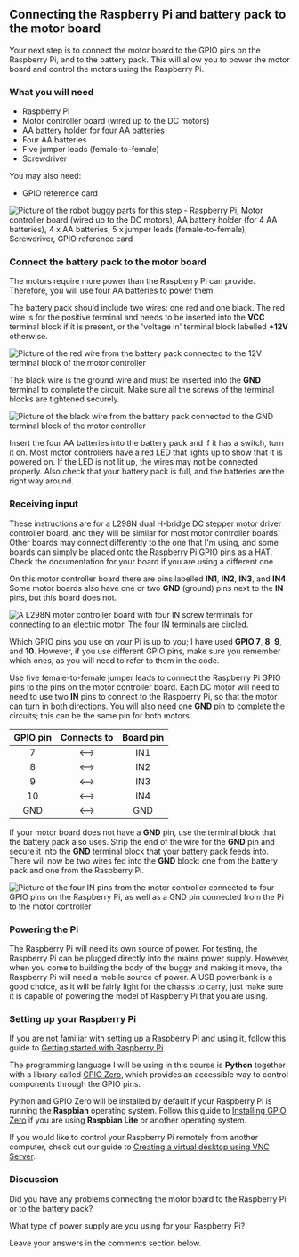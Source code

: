 [comment]: # (
Is this step open? Y/N
If so, short description of this step:
Related links:
Related files:
)

## Connecting the Raspberry Pi and battery pack to the motor board

Your next step is to connect the motor board to the GPIO pins on the Raspberry Pi, and to the battery pack. This will allow you to power the motor board and control the motors using the Raspberry Pi.

### What you will need

+ Raspberry Pi
+ Motor controller board (wired up to the DC motors)
+ AA battery holder for four AA batteries
+ Four AA batteries
+ Five jumper leads (female-to-female)
+ Screwdriver

You may also need:

+ GPIO reference card

![Picture of the robot buggy parts for this step - Raspberry Pi, Motor controller board (wired up to the DC motors), AA battery holder (for 4 AA batteries), 4 x AA batteries, 5 x jumper leads (female-to-female), Screwdriver, GPIO reference card](images/1_6-parts-for-motor-board-raspberry-pi-and-battery-pack)

### Connect the battery pack to the motor board

The motors require more power than the Raspberry Pi can provide. Therefore, you will use four AA batteries to power them.

The battery pack should include two wires: one red and one black. The red wire is for the positive terminal and needs to be inserted into the **VCC** terminal block if it is present, or the 'voltage in' terminal block labelled **+12V** otherwise.

![Picture of the red wire from the battery pack connected to the 12V terminal block of the motor controller](images/1_6-battery-pack-red-wire-motor-controller)

The black wire is the ground wire and must be inserted into the **GND** terminal to complete the circuit. Make sure all the screws of the terminal blocks are tightened securely.

![Picture of the black wire from the battery pack connected to the GND terminal block of the motor controller](images/1_6-battery-pack-black-wire-motor-controller)

Insert the four AA batteries into the battery pack and if it has a switch, turn it on. Most motor controllers have a red LED that lights up to show that it is powered on. If the LED is not lit up, the wires may not be connected properly. Also check that your battery pack is full, and the batteries are the right way around.

### Receiving input

These instructions are for a L298N dual H-bridge DC stepper motor driver controller board, and they will be similar for most motor controller boards. Other boards may connect differently to the one that I'm using, and some boards can simply be placed onto the Raspberry Pi GPIO pins as a HAT. Check the documentation for your board if you are using a different one.

On this motor controller board there are pins labelled **IN1**, **IN2**, **IN3**, and **IN4**. Some motor boards also have one or two **GND** (ground) pins next to the **IN** pins, but this board does not.

![A L298N motor controller board with four IN screw terminals for connecting to an electric motor. The four IN terminals are circled.](images/1_6-motor-controller-board-in-circled)

Which GPIO pins you use on your Pi is up to you; I have used **GPIO 7**, **8**, **9**, and **10**. However, if you use different GPIO pins, make sure you remember which ones, as you will need to refer to them in the code.

Use five female-to-female jumper leads to connect the Raspberry Pi GPIO pins to the pins on the motor controller board. Each DC motor will need to need to use two **IN** pins to connect to the Raspberry Pi, so that the motor can turn in both directions. You will also need one **GND** pin to complete the circuits; this can be the same pin for both motors.

| GPIO pin   | Connects to   | Board pin   |
|:----------:|:-------------:|:-----------:|
|7           |<–>            |IN1          |
|8           |<–>            |IN2          |
|9           |<–>            |IN3          |
|10          |<–>            |IN4          |
|GND         |<–>            |GND          |

If your motor board does not have a **GND** pin, use the terminal block that the battery pack also uses. Strip the end of the wire for the **GND** pin and secure it into the **GND** terminal block that your battery pack feeds into. There will now be two wires fed into the **GND** block: one from the battery pack and one from the Raspberry Pi.

![Picture of the four IN pins from the motor controller connected to four GPIO pins on the Raspberry Pi, as well as a GND pin connected from the Pi to the motor controller](images/1_6-motor-controller-connected-to-raspberry-pi)

### Powering the Pi

The Raspberry Pi will need its own source of power. For testing, the Raspberry Pi can be plugged directly into the mains power supply. However, when you come to building the body of the buggy and making it move, the Raspberry Pi will need a mobile source of power. A USB powerbank is a good choice, as it will be fairly light for the chassis to carry, just make sure it is capable of powering the model of Raspberry Pi that you are using.

### Setting up your Raspberry Pi

If you are not familiar with setting up a Raspberry Pi and using it, follow this guide to [Getting started with Raspberry Pi](https://projects.raspberrypi.org/en/projects/raspberry-pi-getting-started).

The programming language I will be using in this course is **Python** together with a library called [GPIO Zero](https://gpiozero.readthedocs.io/en/stable/index.html), which provides an accessible way to control components through the GPIO pins.

Python and GPIO Zero will be installed by default if your Raspberry Pi is running the **Raspbian** operating system. Follow this guide to [Installing GPIO Zero](https://gpiozero.readthedocs.io/en/stable/installing.html) if you are using **Raspbian Lite** or another operating system.

If you would like to control your Raspberry Pi remotely from another computer, check out our guide to [Creating a virtual desktop using VNC Server](https://www.raspberrypi.org/documentation/remote-access/vnc/).

### Discussion

Did you have any problems connecting the motor board to the Raspberry Pi or to the battery pack?

What type of power supply are you using for your Raspberry Pi?

Leave your answers in the comments section below. 
